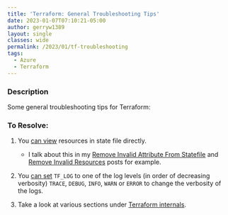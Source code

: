```yaml
---
title: 'Terraform: General Troubleshooting Tips'
date: 2023-01-07T07:10:21-05:00
author: gerryw1389
layout: single
classes: wide
permalink: /2023/01/tf-troubleshooting
tags:
  - Azure
  - Terraform
---
```

<!--more-->

### Description

Some general troubleshooting tips for Terraform:

### To Resolve:

1. You [can view](https://developer.hashicorp.com/terraform/cli/v1.2.x/commands/state/list) resources in state file directly.

   - I talk about this in my [Remove Invalid Attribute From Statefile](https://automationadmin.com/2022/12/remove-invalid-attribute-statefile) and [Remove Invalid Resources](https://automationadmin.com/2022/12/remove-invalid-resources) posts for example.

2. You [can set](https://developer.hashicorp.com/terraform/internals/v1.2.x/debugging) `TF_LOG` to one of the log levels (in order of decreasing verbosity) `TRACE`, `DEBUG`, `INFO`, `WARN` or `ERROR` to change the verbosity of the logs.

3. Take a look at various sections under [Terraform internals](https://developer.hashicorp.com/terraform/internals/v1.2.x).